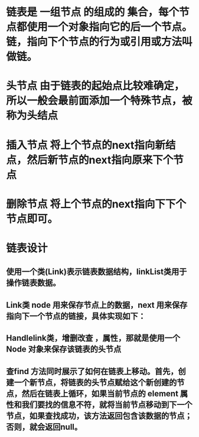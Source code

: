 # 链表是 一组节点 的组成的 集合，每个节点都使用一个对象指向它的后一个节点。链，指向下个节点的行为或引用或方法叫做链。

# 头节点 由于链表的起始点比较难确定，所以一般会最前面添加一个特殊节点，被称为头结点

# 插入节点 将上个节点的next指向新结点，然后新节点的next指向原来下个节点

# 删除节点 将上个节点的next指向下下个节点即可。


# 链表设计
##  使用一个类(Link)表示链表数据结构，linkList类用于操作链表数据。

## Link类 node 用来保存节点上的数据，next 用来保存指向下一个节点的链接，具体实现如下：

## Handlelink类，增删改查 ，属性，那就是使用一个 Node 对象来保存该链表的头节点
## 查find 方法同时展示了如何在链表上移动。首先，创建一个新节点，将链表的头节点赋给这个新创建的节点，然后在链表上循环，如果当前节点的 element 属性和我们要找的信息不符，就将当前节点移动到下一个节点，如果查找成功，该方法返回包含该数据的节点；否则，就会返回null。